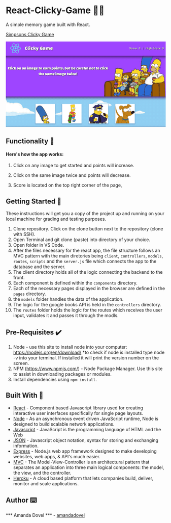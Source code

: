 # React-Clicky-Game 🍩🍺

A simple memory game built with React. 

<a href="https://amandadovel.github.io/React-Clicky-Game/">Simpsons Clicky Game</a>

<img src="src/images/SimpsonsGif..gif" alt="gif">

## Functionality 💪
#### Here's how the app works: 
1. Click on any image to get started and points will increase. 

2. Click on the same image twice and points will decrease. 

3. Score is located on the top right corner of the page, 

## Getting Started 🏁

These instructions will get you a copy of the project up and running on your local machine for grading and testing purposes. 

1. Clone repository. Click on the clone button next to the repository (clone with SSH).
2. Open Terminal and git clone (paste) into directory of your choice. 
3. Open folder in VS Code. 
4. After the files necessary for the react app, the file structure follows an MVC pattern with the main diretories being `client`, `controllers`, `models`, `routes`, `scripts` and the `server.js` file which connects the app to the database and the server. 
5. The client directory holds all of the logic connecting the backend to the front.
6. Each component is defined within the `components` directory. 
7. Each of the necessary pages displayed in the browser are defined in the `pages` directory.
8. the `models` folder handles the data of the application. 
9. The logic for the google books API is held in the `controllers` directory.
10. The `routes` folder holds the logic for the routes which receives the user input, validates it and passes it through the modls.


## Pre-Requisites ✔️

1. Node - use this site to install node into your computer: https://nodejs.org/en/download/
    *to check if node is installed type node -v into your terminal. If installed it will print the version number on the screen.
2. NPM (https://www.npmjs.com/) - Node Package Manager. Use this site to assist in downloading packages or modules. 
3. Install dependencies using `npm install`.

## Built With 🔧

* [React](https://reactjs.org/) - Component based Javascript library used for creating    interactive user interfaces specifically for single page layouts. 
* [Node](https://nodejs.org/en/download/) - As an asynchronous event driven JavaScript    runtime, Node is designed to build scalable network applications. 
* [Javascript](https://www.javascript.com/) - JavaScript is the programming language of   HTML and the Web
* [JSON](https://www.json.org/) - Javascript object notation, syntax for storing and      exchanging information. 
* [Express](https://www.npmjs.com/package/express) - Node.js web app framework            designed to make developing websites, web apps, & API's much easier.
* [MVC](https://www.geeksforgeeks.org/mvc-design-pattern/) - The Model-View-Controller    is an architectural pattern that separates an application into three main logical       components: the model, the view, and the controller.
* [Heroku](https://www.heroku.com/) - A cloud based platform that lets companies           build, deliver, monitor and scale applications.
 

## Author ⌨️

*** Amanda Dovel *** - [amandadovel](https://github.com/amandadovel)

